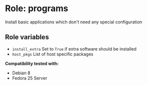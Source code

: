 # Role: programs

Install basic applications which don't need any special configuration

## Role variables

* `install_extra` Set to `True` if extra software should be installed
* `host_pkgs` List of host specific packages

**Compatibility tested with:**
 * Debian 8
 * Fedora 25 Server

